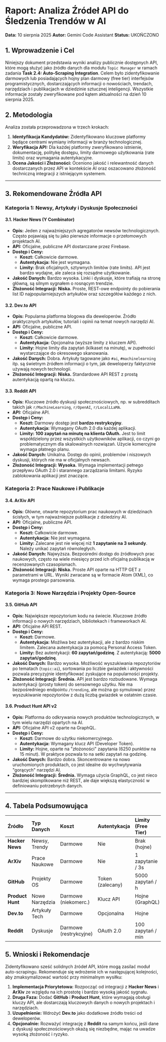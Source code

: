 # Raport: Analiza Źródeł API do Śledzenia Trendów w AI

**Data:** 10 sierpnia 2025
**Autor:** Gemini Code Assistant
**Status:** UKOŃCZONO

## 1. Wprowadzenie i Cel

Niniejszy dokument przedstawia wyniki analizy publicznie dostępnych API, które mogą służyć jako źródło danych dla modułu `Topic Manager` w ramach zadania **Task 2.4: Auto-Scraping Integration**. Celem było zidentyfikowanie darmowych lub posiadających hojny plan darmowy (free tier) interfejsów programistycznych, dostarczających informacji o nowościach, trendach, narzędziach i publikacjach w dziedzinie sztucznej inteligencji. Wszystkie informacje zostały zweryfikowane pod kątem aktualności na dzień 10 sierpnia 2025.

## 2. Metodologia

Analiza została przeprowadzona w trzech krokach:
1.  **Identyfikacja Kandydatów:** Zidentyfikowano kluczowe platformy będące centrami wymiany informacji w branży technologicznej.
2.  **Weryfikacja API:** Dla każdej platformy zweryfikowano istnienie, dokumentację, politykę dostępu, limity darmowego użytkowania (rate limits) oraz wymagania autentykacyjne.
3.  **Ocena Jakości i Złożoności:** Oceniono jakość i relewantność danych dostarczanych przez API w kontekście AI oraz oszacowano złożoność techniczną integracji z istniejącym systemem.

---

## 3. Rekomendowane Źródła API

### Kategoria 1: Newsy, Artykuły i Dyskusje Społeczności

#### 3.1. Hacker News (Y Combinator)

-   **Opis:** Jeden z najważniejszych agregatorów newsów technologicznych. Często pojawiają się tu jako pierwsze informacje o przełomowych projektach AI.
-   **API:** Oficjalne, publiczne API dostarczane przez Firebase.
-   **Dostęp i Ceny:**
    -   **Koszt:** Całkowicie darmowe.
    -   **Autentykacja:** Nie jest wymagana.
    -   **Limity:** Brak oficjalnych, sztywnych limitów (rate limits). API jest bardzo wydajne, ale zaleca się rozsądne użytkowanie.
-   **Jakość Danych:** Bardzo wysoka. Linki i dyskusje, które trafiają na stronę główną, są silnym sygnałem o rosnącym trendzie.
-   **Złożoność Integracji:** **Niska.** Proste, REST-owe endpointy do pobierania list ID najpopularniejszych artykułów oraz szczegółów każdego z nich.

#### 3.2. Dev.to API

-   **Opis:** Popularna platforma blogowa dla deweloperów. Źródło praktycznych artykułów, tutoriali i opinii na temat nowych narzędzi AI.
-   **API:** Oficjalne, publiczne API.
-   **Dostęp i Ceny:**
    -   **Koszt:** Całkowicie darmowe.
    -   **Autentykacja:** Opcjonalna (wyższe limity z kluczem API).
    -   **Limity:** Hojne limity dla zapytań (kilkaset na minutę), w zupełności wystarczające do okresowego skanowania.
-   **Jakość Danych:** Dobra. Artykuły tagowane jako `#ai`, `#machinelearning` itp. są świetnym źródłem informacji o tym, jak deweloperzy faktycznie używają nowych technologii.
-   **Złożoność Integracji:** **Niska.** Standardowe API REST z prostą autentykacją opartą na kluczu.

#### 3.3. Reddit API

-   **Opis:** Kluczowe źródło dyskusji społecznościowych, np. w subredditach takich jak `r/MachineLearning`, `r/OpenAI`, `r/LocalLLaMA`.
-   **API:** Oficjalne API.
-   **Dostęp i Ceny:**
    -   **Koszt:** Darmowy dostęp jest **bardzo restrykcyjny**.
    -   **Autentykacja:** Wymagany OAuth 2.0 dla każdej aplikacji.
    -   **Limity:** **100 zapytań na minutę na klienta OAuth.** Jest to limit współdzielony przez wszystkich użytkowników aplikacji, co czyni go problematycznym dla skalowalnych rozwiązań. Użycie komercyjne wymaga płatnego planu.
-   **Jakość Danych:** Unikalna. Dostęp do opinii, problemów i niszowych dyskusji, których nie ma w oficjalnych newsach.
-   **Złożoność Integracji:** **Wysoka.** Wymaga implementacji pełnego przepływu OAuth 2.0 i starannego zarządzania limitami. Ryzyko zablokowania aplikacji jest znaczące.

### Kategoria 2: Prace Naukowe i Publikacje

#### 3.4. ArXiv API

-   **Opis:** Główne, otwarte repozytorium prac naukowych w dziedzinach ścisłych, w tym najważniejsze publikacje z dziedziny AI.
-   **API:** Oficjalne, publiczne API.
-   **Dostęp i Ceny:**
    -   **Koszt:** Całkowicie darmowe.
    -   **Autentykacja:** Nie jest wymagana.
    -   **Limity:** Zalecane jest nie więcej niż **1 zapytanie na 3 sekundy**. Należy unikać zapytań równoległych.
-   **Jakość Danych:** Najwyższa. Bezpośredni dostęp do źródłowych prac naukowych, często na wiele miesięcy przed ich oficjalną publikacją w recenzowanych czasopismach.
-   **Złożoność Integracji:** **Niska.** Proste API oparte na HTTP GET z parametrami w URL. Wyniki zwracane są w formacie Atom (XML), co wymaga prostego parsowania.

### Kategoria 3: Nowe Narzędzia i Projekty Open-Source

#### 3.5. GitHub API

-   **Opis:** Największe repozytorium kodu na świecie. Kluczowe źródło informacji o nowych narzędziach, bibliotekach i frameworkach AI.
-   **API:** Oficjalne API REST.
-   **Dostęp i Ceny:**
    -   **Koszt:** Darmowe.
    -   **Autentykacja:** Możliwa bez autentykacji, ale z bardzo niskim limitem. Zalecana autentykacja za pomocą Personal Access Token.
    -   **Limity:** Bez autentykacji: **60 zapytań/godzinę**. Z autentykacją: **5000 zapytań/godzinę**.
-   **Jakość Danych:** Bardzo wysoka. Możliwość wyszukiwania repozytoriów po tematach (`topic:ai`), sortowania po liczbie gwiazdek i aktywności pozwala precyzyjnie identyfikować zyskujące na popularności projekty.
-   **Złożoność Integracji:** **Średnia.** API jest bardzo rozbudowane. Wymaga autentykacji (prosty token) do sensownego użytku. Nie ma bezpośredniego endpointu `/trending`, ale można go symulować przez wyszukiwanie repozytoriów z dużą liczbą gwiazdek w ostatnim czasie.

#### 3.6. Product Hunt API v2

-   **Opis:** Platforma do odkrywania nowych produktów technologicznych, w tym wielu narzędzi opartych na AI.
-   **API:** Oficjalne API v2 oparte na GraphQL.
-   **Dostęp i Ceny:**
    -   **Koszt:** Darmowe do użytku niekomercyjnego.
    -   **Autentykacja:** Wymagany klucz API (Developer Token).
    -   **Limity:** Hojne, oparte na "złożoności" zapytania (6250 punktów na 15 minut). W praktyce pozwala to na setki zapytań na godzinę.
-   **Jakość Danych:** Bardzo dobra. Skoncentrowane na nowo uruchomionych produktach, co jest idealne do wychwytywania "gorących" narzędzi AI.
-   **Złożoność Integracji:** **Średnia.** Wymaga użycia GraphQL, co jest nieco bardziej skomplikowane niż REST, ale daje większą elastyczność w definiowaniu potrzebnych danych.

---

## 4. Tabela Podsumowująca

| Źródło | Typ Danych | Koszt | Autentykacja | Limity (Free Tier) | Złożoność Integracji | Rekomendacja |
| :--- | :--- | :--- | :--- | :--- | :--- | :--- |
| **Hacker News** | Newsy, Trendy | Darmowe | Nie | Brak (hojne) | **Niska** | **Wysoki Priorytet** |
| **ArXiv** | Prace Naukowe | Darmowe | Nie | 1 zapytanie / 3s | **Niska** | **Wysoki Priorytet** |
| **GitHub** | Projekty OS | Darmowe | Token (zalecany) | 5000 zapytań / h | **Średnia** | **Wysoki Priorytet** |
| **Product Hunt** | Nowe Narzędzia | Darmowe (niekomerc.) | Klucz API | Hojne (GraphQL) | **Średnia** | **Wysoki Priorytet** |
| **Dev.to** | Artykuły Tech | Darmowe | Opcjonalna | Hojne | **Niska** | Średni Priorytet |
| **Reddit** | Dyskusje | Darmowe (restrykcyjne) | OAuth 2.0 | 100 zapytań / min | **Wysoka** | Niski Priorytet (Opcjonalnie) |

## 5. Wnioski i Rekomendacje

Zidentyfikowano sześć solidnych źródeł API, które mogą zasilać moduł auto-scrapingu. Rekomenduje się wdrożenie ich w następującej kolejności, aby zmaksymalizować wartość przy minimalnym wysiłku:

1.  **Implementacja Priorytetowa:** Rozpocząć od integracji z **Hacker News** i **ArXiv** ze względu na ich prostotę i bardzo wysoką jakość sygnału.
2.  **Druga Faza:** Dodać **GitHub** i **Product Hunt**, które wymagają obsługi kluczy API, ale dostarczają kluczowych danych o nowych projektach i narzędziach.
3.  **Uzupełnienie:** Wdrożyć **Dev.to** jako dodatkowe źródło treści od deweloperów.
4.  **Opcjonalnie:** Rozważyć integrację z **Reddit** na samym końcu, jeśli dane z dyskusji społecznościowych okażą się niezbędne, mając na uwadze wysoką złożoność i ryzyko.

